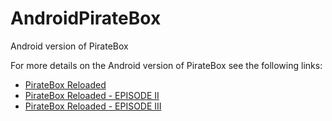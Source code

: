 AndroidPirateBox
================

Android version of PirateBox

For more details on the Android version of PirateBox see the following links:

* [PirateBox Reloaded](http://fun2code-blog.blogspot.de/2013/10/piratebox-reloaded.html)
* [PirateBox Reloaded - EPISODE II](http://fun2code-blog.blogspot.de/2014/05/piratebox-reloaded-episode-ii.html)
* [PirateBox Reloaded - EPISODE III](http://fun2code-blog.blogspot.de/2014/05/piratebox-reloaded-episode-iii.html)

